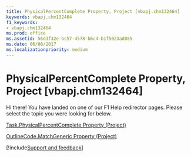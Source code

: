 ```yaml
---
title: PhysicalPercentComplete Property, Project [vbapj.chm132464]
keywords: vbapj.chm132464
f1_keywords:
- vbapj.chm132464
ms.prod: office
ms.assetid: 56d3f32e-bc57-4578-b6c4-b1f5023ad085
ms.date: 06/08/2017
ms.localizationpriority: medium
---
```



# PhysicalPercentComplete Property, Project [vbapj.chm132464]

Hi there! You have landed on one of our F1 Help redirector pages. Please select the topic you were looking for below.

[Task.PhysicalPercentComplete Property (Project)](https://msdn.microsoft.com/library/a6ae7c3d-9e86-367f-0494-08bb82784988%28Office.15%29.aspx)

[OutlineCode.MatchGeneric Property (Project)](https://msdn.microsoft.com/library/5c724bc3-0d2c-8fdc-1f5e-4b62a7d3f761%28Office.15%29.aspx)

[!include[Support and feedback](~/includes/feedback-boilerplate.md)]